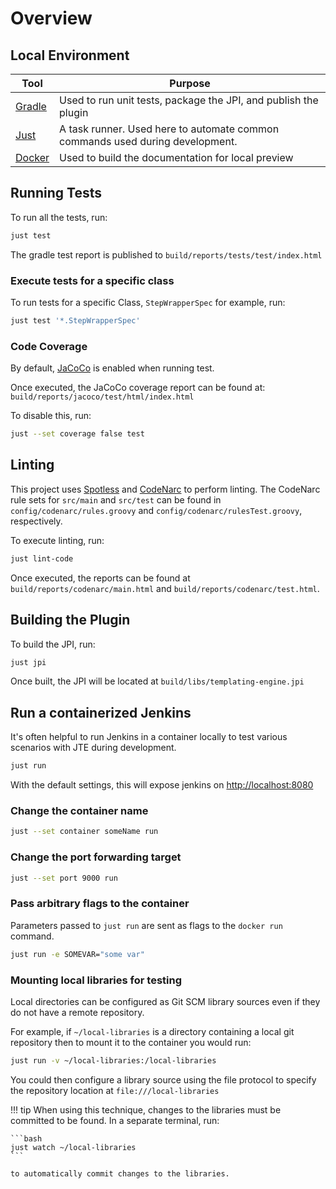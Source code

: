 # Overview

## Local Environment


| Tool                                         | Purpose                                                                       |
|----------------------------------------------|-------------------------------------------------------------------------------|
| [Gradle]( https://gradle.org)                | Used to run unit tests, package the JPI, and publish the plugin               |
| [Just](https://github.com/casey/just)        | A task runner. Used here to automate common commands used during development. |
| [Docker](https://www.docker.com/get-started) | Used to build the documentation for local preview                             |

## Running Tests

To run all the tests, run:

```bash
just test
```

The gradle test report is published to `build/reports/tests/test/index.html`

### Execute tests for a specific class

To run tests for a specific Class, `StepWrapperSpec` for example, run:

```bash
just test '*.StepWrapperSpec'
```

### Code Coverage

By default, [JaCoCo](https://github.com/jacoco/jacoco) is enabled when running test.

Once executed, the JaCoCo coverage report can be found at: `build/reports/jacoco/test/html/index.html`

To disable this, run:

```bash
just --set coverage false test
```

## Linting

This project uses [Spotless](https://github.com/diffplug/spotless) and [CodeNarc](https://github.com/CodeNarc/CodeNarc) to perform linting.
The CodeNarc rule sets for `src/main` and `src/test` can be found in `config/codenarc/rules.groovy` and `config/codenarc/rulesTest.groovy`, respectively.

To execute linting, run: 

```bash
just lint-code
```

Once executed, the reports can be found at `build/reports/codenarc/main.html` and `build/reports/codenarc/test.html`.

## Building the Plugin

To build the JPI, run:

```bash
just jpi
```

Once built, the JPI will be located at `build/libs/templating-engine.jpi`

## Run a containerized Jenkins

It's often helpful to run Jenkins in a container locally to test various scenarios with JTE during development.

```bash
just run 
```

With the default settings, this will expose jenkins on [http://localhost:8080](http://localhost:8080)

### Change the container name

```bash
just --set container someName run
```

### Change the port forwarding target

```bash
just --set port 9000 run
```

### Pass arbitrary flags to the container

Parameters passed to `just run` are sent as flags to the `docker run` command. 

```bash
just run -e SOMEVAR="some var"
```

### Mounting local libraries for testing

Local directories can be configured as Git SCM library sources even if they do not have a remote repository. 

For example, if `~/local-libraries` is a directory containing a local git repository then to mount it to the container you would run:

```bash
just run -v ~/local-libraries:/local-libraries 
```

You could then configure a library source using the file protocol to specify the repository location at `file:///local-libraries`

<!-- markdownlint-disable -->
!!! tip 
    When using this technique, changes to the libraries must be committed to be found. In a separate terminal, run:

    ```bash
    just watch ~/local-libraries
    ```

    to automatically commit changes to the libraries. 
<!-- markdownlint-restore -->